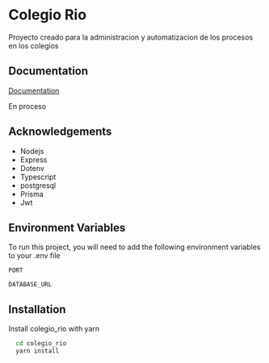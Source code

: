 
# Colegio Rio

Proyecto creado para la administracion y automatizacion de los procesos en los colegios 




## Documentation

[Documentation](https://linktodocumentation)

En proceso 
## Acknowledgements

 - Nodejs
 - Express
 - Dotenv 
 - Typescript
 - postgresql
 - Prisma 
 - Jwt 
## Environment Variables

To run this project, you will need to add the following environment variables to your .env file

`PORT`

`DATABASE_URL`


## Installation

Install colegio_rio with yarn

```bash
  cd colegio_rio
  yarn install
  
```
    